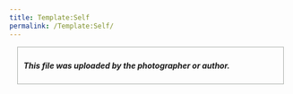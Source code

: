 ```yaml
---
title: Template:Self
permalink: /Template:Self/
---
```


<div class="color2" id="c-fairuse" style="width:90%; margin:0 auto; padding:10px; border:1px solid #A8ACA8;">

***This file was uploaded by the photographer or author.***

</div>

<noinclude> </noinclude>